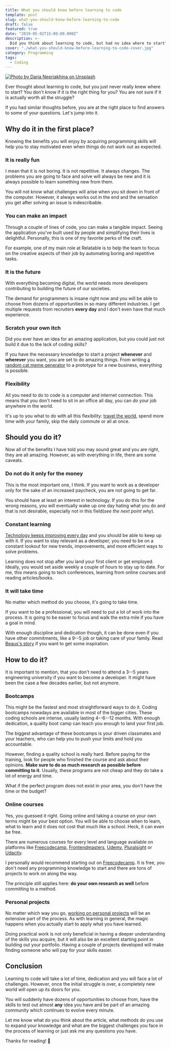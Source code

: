 ```yaml
---
title: What you should know before learning to code
template: post
slug: what-you-should-know-before-learning-to-code
draft: false
featured: true
date: "2019-05-02T15:00:00.000Z"
description: >-
  Did you think about learning to code, but had no idea where to start? Not sure if it is the right thing for you? Is it worth all the hustle? I am here for you.
cover: "./what-you-should-know-before-learning-to-code-cover.jpg"
category: Programming
tags:
  - Coding
---
```


[![Photo by Daria Nepriakhina on Unsplash](/what-you-should-know-before-learning-to-code-cover.jpg)](https://bit.ly/2PPC8CD)

Ever thought about learning to code, but you just never really knew where to start? You don't know if it is the right thing for you? You are not sure if it is actually worth all the struggle?

If you had similar thoughts before, you are at the right place to find answers to some of your questions. Let's jump into it.

## Why do it in the first place?

Knowing the benefits you will enjoy by acquiring programming skills will help you to stay motivated even when things do not work out as expected.

### It is really fun

I mean that it is not boring. It is not repetitive. It always changes. The problems you are going to face and solve will always be new and it is always possible to learn something new from them.

You will not know what challenges will arise when you sit down in front of the computer. However, it always works out in the end and the sensation you get after solving an issue is indescribable.

### You can make an impact

Through a couple of lines of code, you can make a tangible impact. Seeing the application you've built used by people and simplifying their lives is delightful. Personally, this is one of my favorite perks of the craft.

For example, one of my main role at Relatable is to help the team to focus on the creative aspects of their job by automating boring and repetitive tasks.

### It is the future

With everything becoming digital, the world needs more developers contributing to building the future of our societies.

The demand for programmers is insane right now and you will be able to choose from dozens of opportunities in so many different industries. I get multiple requests from recruiters **every day** and I don't even have that much experience.

### Scratch your own itch

Did you ever have an idea for an amazing application, but you could just not build it due to the lack of coding skills?

If you have the necessary knowledge to start a project **whenever** and **wherever** you want, you are set to do amazing things. From writing [a random cat meme generator](https://bit.ly/2zLF1co) to a prototype for a new business, everything is possible.

### Flexibility

All you need to do to code is a computer and internet connection. This means that you don't need to sit in an office all day, you can do your job anywhere in the world.

It's up to you what to do with all this flexibility: [travel the world](https://bit.ly/2zKEBTT), spend more time with your family, skip the daily commute or all at once.

## Should you do it?

Now all of the benefits I have told you may sound great and you are right, they are all amazing. However, as with everything in life, there are some caveats.

### Do not do it only for the money

This is the most important one, I think. If you want to work as a developer only for the sake of an increased paycheck, you are not going to get far.

You should have at least an interest in technology. If you do this for the wrong reasons, you will eventually wake up one day hating what you do and that is not desirable, especially not in this field(_see the next point why_).

### Constant learning

[Technology keeps improving every day](https://bit.ly/2zGsw27) and you should be able to keep up with it. If you want to stay relevant as a developer, you need to be on a constant lookout for new trends, improvements, and more efficient ways to solve problems.

Learning does not stop after you land your first client or get employed. Ideally, you would set aside weekly a couple of hours to stay up to date. For me, this means going to tech conferences, learning from online courses and reading articles/books.

### It will take time

No matter which method do you choose, it's going to take time.

If you want to be a professional, you will need to put a lot of work into the process. It is going to be easier to focus and walk the extra mile if you have a goal in mind.

With enough discipline and dedication though, it can be done even if you have other commitments, like a 9--5 job or taking care of your family. Read [Beaus's story](https://bit.ly/2zEJJc2) if you want to get some inspiration.

## How to do it?

It is important to mention, that you don't need to attend a 3--5 years engineering university if you want to become a developer. It might have been the case a few decades earlier, but not anymore.

### Bootcamps

This might be the fastest and most straightforward ways to do it. Coding bootcamps nowadays are available in most of the bigger cities. These coding schools are intense, usually lasting 4--6--12 months. With enough dedication, a quality boot camp can teach you enough to land your first job.

The biggest advantage of these bootcamps is your driven classmates and your teachers, who can help you to push your limits and hold you accountable.

However, finding a quality school is really hard. Before paying for the training, look for people who finished the course and ask about their opinions. **Make sure to do as much research as possible before committing to it**. Usually, these programs are not cheap and they do take a lot of energy and time.

What if the perfect program does not exist in your area, you don't have the time or the budget?

### Online courses

Yes, you guessed it right. Going online and taking a course on your own terms might be your best option. You will be able to choose when to learn, what to learn and it does not cost that much like a school. Heck, it can even be free.

There are numerous courses for every level and language available on platforms like [Freecodecamp](https://bit.ly/2zEJLAG), [Frontendmasters](https://bit.ly/2zLF1ZW), [Udemy](https://bit.ly/2zJr1Ac), [Pluralsight](https://bit.ly/2zKECap) or [Udacity](https://bit.ly/317yFjI).

I personally would recommend starting out on [Freecodecamp](https://bit.ly/2zEJLAG). It is free, you don't need any programming knowledge to start and there are tons of projects to work on along the way.

The principle still applies here: **do your own research as well** before committing to a method.

### Personal projects

No matter which way you go, [working on personal projects](https://bit.ly/310PcWJ) will be an extensive part of the process. As with learning in general, the magic happens when you actually start to apply what you have learned.

Doing practical work is not only beneficial in having a deeper understanding of the skills you acquire, but it will also be an excellent starting point in building out your portfolio. Having a couple of projects developed will make finding someone who will pay for your skills easier.

## Conclusion

Learning to code will take a lot of time, dedication and you will face a lot of challenges. However, once the initial struggle is over, a completely new world will open up its doors for you.

You will suddenly have dozens of opportunities to choose from, have the skills to test out almost **any** idea you have and be part of an amazing community which continues to evolve every minute.

Let me know what do you think about the article, what methods do you use to expand your knowledge and what are the biggest challenges you face in the process of learning or just ask me any questions you have.

Thanks for reading! 🙏
